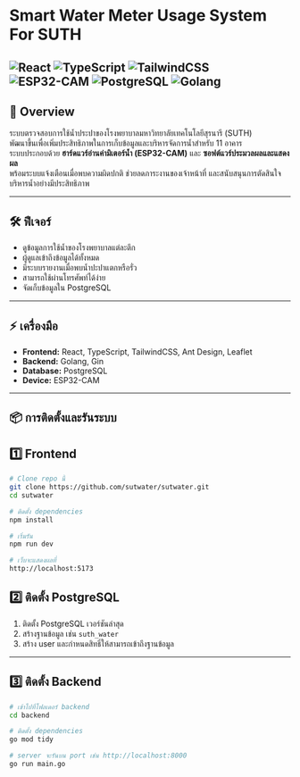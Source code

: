 # Smart Water Meter Usage System For SUTH


![React](https://img.shields.io/badge/React-19.0.0-blue)
![TypeScript](https://img.shields.io/badge/TypeScript-5.7.2-blue)
![TailwindCSS](https://img.shields.io/badge/TailwindCSS-4.1.11-blue)
![ESP32-CAM](https://img.shields.io/badge/ESP32--CAM-1.0-orange)
![PostgreSQL](https://img.shields.io/badge/PostgreSQL-18.0-blue)
![Golang](https://img.shields.io/badge/Golang-1.24-lightgrey)
---

## 🚀 Overview
ระบบตรวจสอบการใช้น้ำประปาของโรงพยาบาลมหาวิทยาลัยเทคโนโลยีสุรนารี (SUTH)  
พัฒนาขึ้นเพื่อเพิ่มประสิทธิภาพในการเก็บข้อมูลและบริหารจัดการน้ำสำหรับ 11 อาคาร  
ระบบประกอบด้วย **ฮาร์ดแวร์อ่านค่ามิเตอร์น้ำ (ESP32-CAM)** และ **ซอฟต์แวร์ประมวลผลและแสดงผล**  
พร้อมระบบแจ้งเตือนเมื่อพบความผิดปกติ ช่วยลดภาระงานของเจ้าหน้าที่ และสนับสนุนการตัดสินใจบริหารน้ำอย่างมีประสิทธิภาพ

---

## 🛠 ฟีเจอร์
- ดูข้อมูลการใช้น้ำของโรงพยาบาลแต่ละตึก  
- ผู้ดูแลเข้าถึงข้อมูลได้ทั้งหมด  
- มีระบบรายงานเมื่อพบน้ำปะปาแตกหรือรั่ว
- สามารถใช้ผ่านโทรศัพท์ได้ง่าย  
- จัดเก็บข้อมูลใน PostgreSQL   

---

## ⚡ เครื่องมือ
- **Frontend:** React, TypeScript, TailwindCSS, Ant Design, Leaflet  
- **Backend:** Golang, Gin  
- **Database:** PostgreSQL  
- **Device:** ESP32-CAM 

---

## 📦 การติดตั้งและรันระบบ 
## 1️⃣ Frontend
```bash
# Clone repo นี้
git clone https://github.com/sutwater/sutwater.git
cd sutwater

# ติดตั้ง dependencies
npm install

# เริ่มรัน
npm run dev

# เว็บจะแสดงผลที่
http://localhost:5173
```

## 2️⃣ ติดตั้ง PostgreSQL
1. ติดตั้ง PostgreSQL เวอร์ชันล่าสุด  
2. สร้างฐานข้อมูล เช่น `suth_water`  
3. สร้าง user และกำหนดสิทธิ์ให้สามารถเข้าถึงฐานข้อมูล 
---

## 3️⃣ ติดตั้ง Backend
```bash
# เข้าไปที่โฟลเดอร์ backend
cd backend    

# ติดตั้ง dependencies
go mod tidy          

# server จะรันบน port เช่น http://localhost:8000
go run main.go      
```
